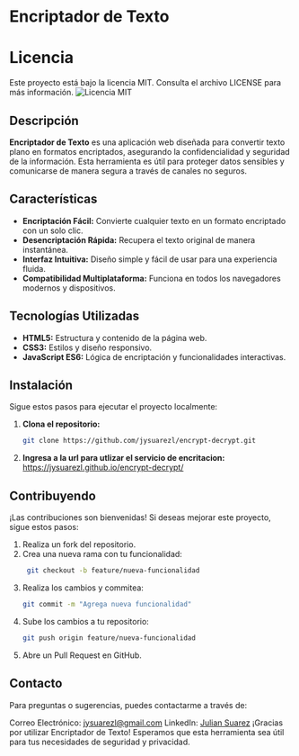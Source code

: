 # Encriptador de Texto

# Licencia

Este proyecto está bajo la licencia MIT. Consulta el archivo LICENSE para más información.
![Licencia MIT](https://img.shields.io/badge/Licencia-MIT-blue.svg)

## Descripción

**Encriptador de Texto** es una aplicación web diseñada para convertir texto plano en formatos encriptados, asegurando la confidencialidad y seguridad de la información. Esta herramienta es útil para proteger datos sensibles y comunicarse de manera segura a través de canales no seguros.

## Características

- **Encriptación Fácil:** Convierte cualquier texto en un formato encriptado con un solo clic.
- **Desencriptación Rápida:** Recupera el texto original de manera instantánea.
- **Interfaz Intuitiva:** Diseño simple y fácil de usar para una experiencia fluida.
- **Compatibilidad Multiplataforma:** Funciona en todos los navegadores modernos y dispositivos.

## Tecnologías Utilizadas

- **HTML5:** Estructura y contenido de la página web.
- **CSS3:** Estilos y diseño responsivo.
- **JavaScript ES6:** Lógica de encriptación y funcionalidades interactivas.

## Instalación

Sigue estos pasos para ejecutar el proyecto localmente:

1. **Clona el repositorio:**
   ```bash
   git clone https://github.com/jysuarezl/encrypt-decrypt.git

2. **Ingresa a la url para utlizar el servicio de encritacion:**
   https://jysuarezl.github.io/encrypt-decrypt/


## Contribuyendo
¡Las contribuciones son bienvenidas! Si deseas mejorar este proyecto, sigue estos pasos:

1. Realiza un fork del repositorio.
2. Crea una nueva rama con tu funcionalidad:
   ```bash
    git checkout -b feature/nueva-funcionalidad

3. Realiza los cambios y commitea:
    ```bash
    git commit -m "Agrega nueva funcionalidad"
    
4. Sube los cambios a tu repositorio:
   ```bash
   git push origin feature/nueva-funcionalidad

6. Abre un Pull Request en GitHub.

## Contacto
Para preguntas o sugerencias, puedes contactarme a través de:

Correo Electrónico: jysuarezl@gmail.com
LinkedIn: [Julian Suarez](https://www.linkedin.com/in/julian-suarez-londo%C3%B1o-b517a4158/)
¡Gracias por utilizar Encriptador de Texto! Esperamos que esta herramienta sea útil para tus necesidades de seguridad y privacidad.   
